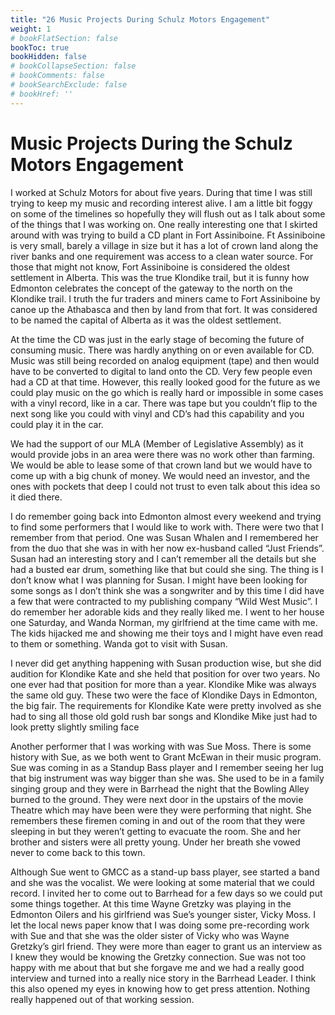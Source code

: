 ```yaml
---
title: "26 Music Projects During Schulz Motors Engagement"
weight: 1
# bookFlatSection: false
bookToc: true
bookHidden: false
# bookCollapseSection: false
# bookComments: false
# bookSearchExclude: false
# bookHref: ''
---
```

# Music Projects During the Schulz Motors Engagement
I worked at Schulz Motors for about five years.  During that time I was still trying to keep my music and recording interest alive.  I am a little bit foggy on some of the timelines so hopefully they will flush out as I talk about some of the things that I was working on.  One really interesting one that I skirted around with was trying to build a CD plant in Fort Assiniboine.  Ft Assiniboine is very small, barely a village in size but it has a lot of crown land along the river banks and one requirement was access to a clean water source.  For those that might not know, Fort Assiniboine is considered the oldest settlement in Alberta.  This was the true Klondike trail, but it is funny how Edmonton celebrates the concept of the gateway to the north on the Klondike trail.  I truth the fur traders and miners came to Fort Assiniboine by canoe up the Athabasca and then by land from that fort.  It was considered to be named the capital of Alberta as it was the oldest settlement.

At the time the CD was just in the early stage of becoming the future of consuming music.  There was hardly anything on or even available for CD.  Music was still being recorded on analog equipment (tape) and then would have to be converted to digital to land onto the CD.  Very few people even had a CD at that time.  However, this really looked good for the future as we could play music on the go which is really hard or impossible in some cases with a vinyl record, like in a car.  There was tape but you couldn’t flip to the next song like you could with vinyl and CD’s had this capability and you could play it in the car.

We had the support of our MLA (Member of Legislative Assembly) as it would provide jobs in an area were there was no work other than farming.  We would be able to lease some of that crown land but we would have to come up with a big chunk of money.  We would need an investor, and the ones with pockets that deep I could not trust to even talk about this idea so it died there.

I do remember going back into Edmonton almost every weekend and trying to find some performers that I would like to work with.  There were two that I remember from that period.  One was Susan Whalen and I remembered her from the duo that she was in with her now ex-husband called “Just Friends”.  Susan had an interesting story and I can’t remember all the details but she had a busted ear drum, something like that but could she sing.  The thing is I don’t know what I was planning for Susan.  I might have been looking for some songs as I don’t think she was a songwriter and by this time I did have a few that were contracted to my publishing company “Wild West Music”.  I do remember her adorable kids and they really liked me.  I went to her house one Saturday, and Wanda Norman, my girlfriend at the time came with me.  The kids hijacked me and showing me their toys and I might have even read to them or something.  Wanda got to visit with Susan.

I never did get anything happening with Susan production wise, but she did audition for Klondike Kate and she held that position for over two years.  No one ever had that position for more than a year.  Klondike Mike was always the same old guy.  These two were the face of Klondike Days in Edmonton, the big fair.  The requirements for Klondike Kate were pretty involved as she had to sing all those old gold rush bar songs and Klondike Mike just had to look pretty slightly smiling face   

Another performer that I was working with was Sue Moss.  There is some history with Sue, as we both went to Grant McEwan in their music program.  Sue was coming in as a Standup Bass player and I remember seeing her lug that big instrument was way bigger than she was.  She used to be in a family singing group and they were in Barrhead the night that the Bowling Alley burned to the ground.  They were next door in the upstairs of the movie Theatre which may have been were they were performing that night.  She remembers these firemen coming in and out of the room that they were sleeping in but they weren’t getting to evacuate the room.  She and her brother and sisters were all pretty young.  Under her breath she vowed never to come back to this town.

Although Sue went to GMCC as a stand-up bass player, see started a band and she was the vocalist.  We were looking at some material that we could record.  I invited her to come out to Barrhead for a few days so we could put some things together.  At this time Wayne Gretzky was playing in the Edmonton Oilers and his girlfriend was Sue’s younger sister, Vicky Moss.  I let the local news paper know that I was doing some pre-recording work with Sue and that she was the older sister of Vicky who was Wayne Gretzky’s girl friend.  They were more than eager to grant us an interview as I knew they would be knowing the Gretzky connection.  Sue was not too happy with me about that but she forgave me and we had a really good interview and turned into a really nice story in the Barrhead Leader.  I think this also opened my eyes in knowing how to get press attention.  Nothing really happened out of that working session.